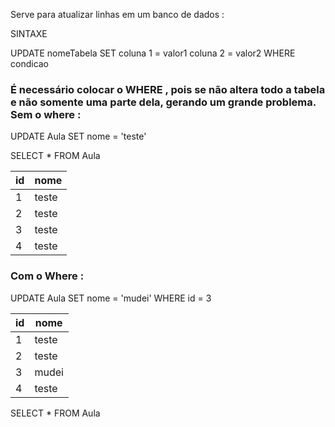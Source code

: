 Serve para atualizar linhas em um banco de dados :


SINTAXE

UPDATE nomeTabela
SET coluna 1 = valor1
    coluna 2 = valor2
WHERE condicao 

### É necessário colocar o WHERE , pois se não altera todo a tabela e não somente uma parte dela, gerando um grande problema. Sem o where : 

UPDATE Aula
SET nome = 'teste'


SELECT *  FROM Aula


|id|nome|
|--|----|
|1|teste|
|2|teste|
|3|teste|
|4|teste|

### Com o Where : 

UPDATE Aula
SET nome = 'mudei'
WHERE id = 3


|id|nome|
|--|----|
|1|teste|
|2|teste|
|3|mudei|
|4|teste|


SELECT *  FROM Aula